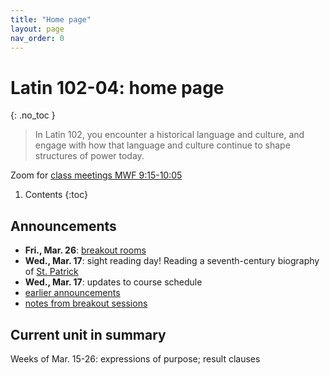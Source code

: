 ```yaml
---
title: "Home page"
layout: page
nav_order: 0
---
```



# Latin 102-04: home page
{: .no_toc }



> In Latin 102, you encounter a historical language and culture, and engage with how that language and culture continue to shape structures of power today.



Zoom for [class meetings MWF 9:15-10:05](https://holycross.zoom.us/j/96104492045?pwd=eEtBL1FkUnJZcURCeE9ETmxtMk9lUT09)



1. Contents
{:toc} 


## Announcements

- **Fri., Mar. 26**:  [breakout rooms](./breakouts)
- **Wed., Mar. 17**:  sight reading day!  Reading a seventh-century biography of [St. Patrick](./assignments/patrick/)
- **Wed., Mar. 17**:  updates to course schedule
- [earlier announcements](./oldnews/)
- [notes from breakout sessions](./breakouts/)

## Current unit in summary

Weeks of Mar. 15-26:  expressions of purpose; result  clauses